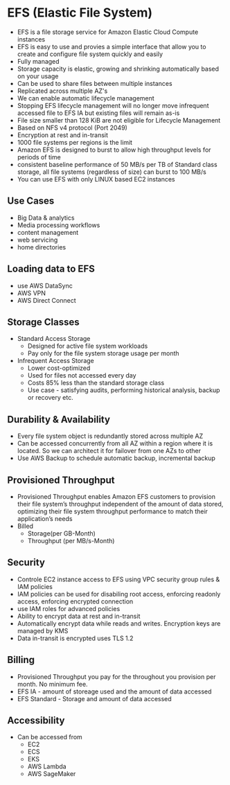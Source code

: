 # EFS (Elastic File System)
* EFS is a file storage service for Amazon Elastic Cloud Compute instances
* EFS is easy to use and provies a simple interface that allow you to create and configure file system quickly and easily
* Fully managed
* Storage capacity is elastic, growing and shrinking automatically based on your usage
* Can be used to share files between multiple instances
* Replicated across multiple AZ's
* We can enable automatic lifecycle management
* Stopping EFS lifecycle management will no longer move infrequent accessed file to EFS IA but existing files will remain as-is
* File size smaller than 128 KiB are not eligible for Lifecycle Management
* Based on NFS v4 protocol (Port 2049)
* Encryption at rest and in-transit
* 1000 file systems per regions is the limit
* Amazon EFS is designed to burst to allow high throughput levels for periods of time
* consistent baseline performance of 50 MB/s per TB of Standard class storage, all file systems (regardless of size) can burst to 100 MB/s
* You can use EFS with only LINUX based EC2 instances

## Use Cases
* Big Data & analytics
* Media processing workflows
* content management
* web servicing
* home directories

## Loading data to EFS
* use AWS DataSync
* AWS VPN
* AWS Direct Connect

## Storage Classes
* Standard Access Storage
    * Designed for active file system workloads
    * Pay only for the file system storage usage per month
* Infrequent Access Storage
    * Lower cost-optimized
    * Used for files not accessed every day
    * Costs 85% less than the standard storage class
    * Use case - satisfying audits, performing historical analysis, backup or recovery etc.

## Durability & Availability
* Every file system object is redundantly stored across multiple AZ
* Can be accessed concurrently from all AZ within a region where it is located. So we can architect it for failover from one AZs to other
* Use AWS Backup to schedule automatic backup, incremental backup

## Provisioned Throughput
* Provisioned Throughput enables Amazon EFS customers to provision their file system’s throughput independent of the amount of data stored, optimizing their file system throughput performance to match their application’s needs
* Billed
    * Storage(per GB-Month)
    * Throughput (per MB/s-Month)

## Security
* Controle EC2 instance access to EFS using VPC security group rules & IAM policies
* IAM policies can be used for disabiling root access, enforcing readonly access, enforcing encrypted connection
* use IAM roles for advanced policies
* Ability to encrypt data at rest and in-transit
* Automatically encrypt data while reads and writes. Encryption keys are managed by KMS
* Data in-transit is encrypted uses TLS 1.2

## Billing
* Provisioned Throughput you pay for the throughout you provision per month. No minimum fee.
* EFS IA - amount of storeage used and the amount of data accessed
* EFS Standard - Storage and amount of data accessed 

## Accessibility
* Can be accessed from
    * EC2
    * ECS
    * EKS
    * AWS Lambda
    * AWS SageMaker